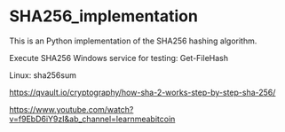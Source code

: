 # SHA256_implementation

This is an Python implementation of the SHA256 hashing algorithm.

Execute SHA256 Windows service for testing:
Get-FileHash <file>

Linux:
sha256sum <file>

https://qvault.io/cryptography/how-sha-2-works-step-by-step-sha-256/

https://www.youtube.com/watch?v=f9EbD6iY9zI&ab_channel=learnmeabitcoin
